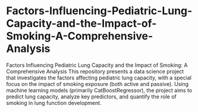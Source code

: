 # Factors-Influencing-Pediatric-Lung-Capacity-and-the-Impact-of-Smoking-A-Comprehensive-Analysis

Factors Influencing Pediatric Lung Capacity and the Impact of Smoking: A Comprehensive Analysis
This repository presents a data science project that investigates the factors affecting pediatric lung capacity, with a special focus on the impact of smoking exposure (both active and passive). Using machine learning models (primarily CatBoostRegressor), the project aims to predict lung capacity, analyze key predictors, and quantify the role of smoking in lung function development.
